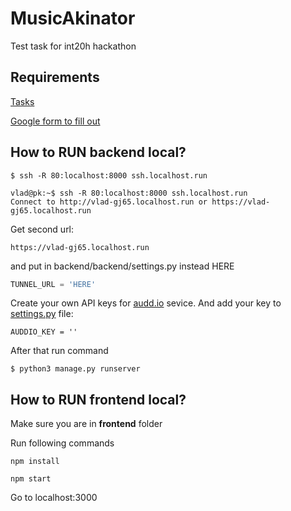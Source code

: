 # MusicAkinator

Test task for int20h hackathon

## Requirements

[Tasks](https://mcusercontent.com/a90be75a5d6a2bb92a394e975/files/04041863-5003-485e-bcb9-580489f0b8ba/Test_task_web.pdf)

[Google form to fill out](https://facebook.us7.list-manage.com/track/click?u=a90be75a5d6a2bb92a394e975&id=99916849c2&e=e27d4d6a92)

## How to RUN backend local?

```
$ ssh -R 80:localhost:8000 ssh.localhost.run

```

```
vlad@pk:~$ ssh -R 80:localhost:8000 ssh.localhost.run
Connect to http://vlad-gj65.localhost.run or https://vlad-gj65.localhost.run

```

Get second url:

```
https://vlad-gj65.localhost.run
```

and put in backend/backend/settings.py instead HERE

```python
TUNNEL_URL = 'HERE'
```

Create your own API keys for [audd.io](https://audd.io/) sevice. And add your key to [settings.py](https://github.com/kotsabiukmv98/MusicAkinator/blob/1a31602dce12e1adee959d8fefb974e383763964/backend/backend/settings.py#L133) file:

```
AUDDIO_KEY = ''
```

After that run command

```
$ python3 manage.py runserver
```

## How to RUN frontend local?

Make sure you are in **frontend** folder

Run following commands

```
npm install

npm start

```

Go to localhost:3000
